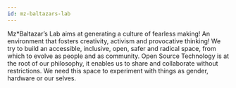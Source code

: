 ```yaml
---
id: mz-baltazars-lab
---
```

Mz*Baltazar’s Lab aims at generating a culture of fearless making! An environment that fosters creativity, activism and provocative thinking! We try to build an accessible, inclusive, open, safer and radical space, from which to evolve as people and as community. Open Source Technology is at the root of our philosophy, it enables us to share and collaborate without restrictions. We need this space to experiment with things as gender, hardware or our selves.